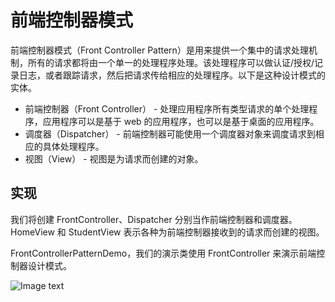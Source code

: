 # 前端控制器模式
前端控制器模式（Front Controller Pattern）是用来提供一个集中的请求处理机制，所有的请求都将由一个单一的处理程序处理。该处理程序可以做认证/授权/记录日志，或者跟踪请求，然后把请求传给相应的处理程序。以下是这种设计模式的实体。

- 前端控制器（Front Controller） - 处理应用程序所有类型请求的单个处理程序，应用程序可以是基于 web 的应用程序，也可以是基于桌面的应用程序。
- 调度器（Dispatcher） - 前端控制器可能使用一个调度器对象来调度请求到相应的具体处理程序。
- 视图（View） - 视图是为请求而创建的对象。

## 实现
我们将创建 FrontController、Dispatcher 分别当作前端控制器和调度器。HomeView 和 StudentView 表示各种为前端控制器接收到的请求而创建的视图。

FrontControllerPatternDemo，我们的演示类使用 FrontController 来演示前端控制器设计模式。

![Image text](https://github.com/yuanhaoz/jian_zhi_offer/blob/branch-dp/src/chapter_dp/javaee/front/frontcontroller_pattern_uml_diagram.jpg)